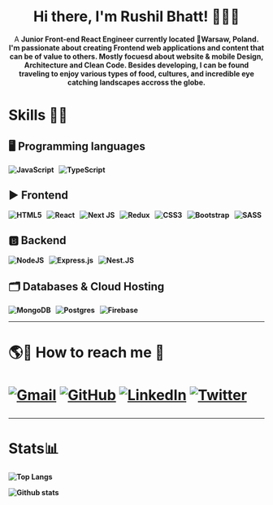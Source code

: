 ### <h1 align="center">Hi there, I'm Rushil Bhatt! 🙋🏽‍♂️</h1>

<p align = "center">A <b>Junior Front-end React Engineer<b> currently located 📍Warsaw, Poland. I'm passionate about creating Frontend web applications and content that can be of value to others. Mostly focuesd about website & mobile Design, Architecture and Clean Code. Besides developing, I can be found traveling to enjoy various types of food, cultures, and incredible eye catching landscapes accross the globe. 
  
### <h1>Skills 🎯💪</h1>
## 🖥️ Programming languages
![JavaScript](https://img.shields.io/badge/javascript-%23323330.svg?style=for-the-badge&logo=javascript&logoColor=%23F7DF1E) &nbsp; ![TypeScript](https://img.shields.io/badge/typescript-%23007ACC.svg?style=for-the-badge&logo=typescript&logoColor=white)

## ▶ Frontend 
![HTML5](https://img.shields.io/badge/html5-%23E34F26.svg?style=for-the-badge&logo=html5&logoColor=white) &nbsp; ![React](https://img.shields.io/badge/react-%2320232a.svg?style=for-the-badge&logo=react&logoColor=%2361DAFB) &nbsp; ![Next JS](https://img.shields.io/badge/Next-black?style=for-the-badge&logo=next.js&logoColor=white) &nbsp; ![Redux](https://img.shields.io/badge/redux-%23593d88.svg?style=for-the-badge&logo=redux&logoColor=white)
&nbsp; ![CSS3](https://img.shields.io/badge/css3-%231572B6.svg?style=for-the-badge&logo=css3&logoColor=white) &nbsp; ![Bootstrap](https://img.shields.io/badge/bootstrap-%23563D7C.svg?style=for-the-badge&logo=bootstrap&logoColor=white) &nbsp; ![SASS](https://img.shields.io/badge/SASS-hotpink.svg?style=for-the-badge&logo=SASS&logoColor=white) 

  
## 🅱 Backend

![NodeJS](https://img.shields.io/badge/node.js-6DA55F?style=for-the-badge&logo=node.js&logoColor=white) &nbsp; ![Express.js](https://img.shields.io/badge/express.js-%23404d59.svg?style=for-the-badge&logo=express&logoColor=%2361DAFB) &nbsp; ![Nest.JS](https://img.shields.io/badge/-NestJS-E10098?style=for-the-badge&logo=NestJS&logoColor=white)


## 🗂️ Databases & Cloud Hosting 
![MongoDB](https://img.shields.io/badge/MongoDB-%234ea94b.svg?style=for-the-badge&logo=mongodb&logoColor=white) &nbsp; ![Postgres](https://img.shields.io/badge/postgres-%23316192.svg?style=for-the-badge&logo=postgresql&logoColor=white) &nbsp; ![Firebase](https://img.shields.io/badge/firebase-%23039BE5.svg?style=for-the-badge&logo=firebase) &nbsp;
<br />
<hr/>
<h1> 🌎🔗 How to reach me 🚀<h1>
<p>
	<a href="mailto:rushilbhatt533@gmail.com"><img src="https://img.icons8.com/ios/50/22C3E6/gmail.png" alt="Gmail"/></a>
	<a href="https://github.com/rushilbhatt28/"><img src="https://img.icons8.com/ios/50/22C3E6/github.png" alt="GitHub"/></a>
	<a href="https://www.linkedin.com/in/rushil-bhatt-5a8402157/"><img src="https://img.icons8.com/ios/50/22C3E6/linkedin.png" alt="LinkedIn"/></a>
	<a href="https://twitter.com/RushilBhatt7"><img src="https://img.icons8.com/ios/50/22C3E6/twitter--v1.png" alt="Twitter"/></a>
</p>
<hr/>
	
<h1>Stats📊</h1>
	
![Top Langs](https://github-readme-stats.vercel.app/api/top-langs/?username=rushilbhatt28) 
	
![Github stats](https://github-readme-stats.vercel.app/api?username=rushilbhatt28&show_icons=true&theme=tokyonight&count_private=true)




<!-- - 🔭 
- 🌱 I’m currently diving deep into react conceptes and learning web3 technologies
- 💬 Ask me about 
- ⚡ Fun fact: ... -->
